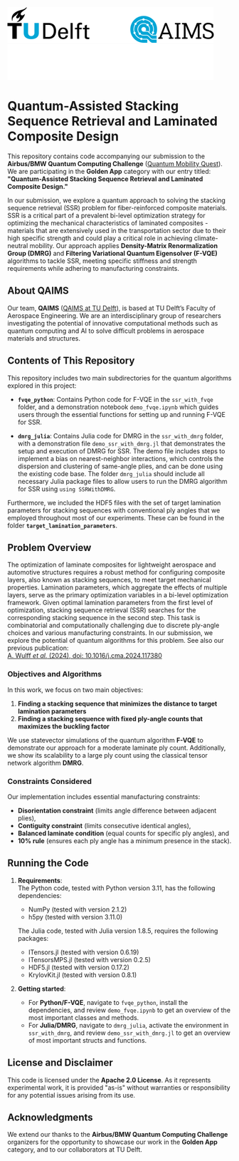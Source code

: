 ![TUD and QAIMS logos](img/logos_tud_qaims.png#gh-light-mode-only)
![TUD and QAIMS logos](img/logos_white_tud_qaims.png#gh-dark-mode-only)

# **Quantum-Assisted Stacking Sequence Retrieval and Laminated Composite Design**

This repository contains code accompanying our submission to the **Airbus/BMW Quantum Computing Challenge** ([Quantum Mobility Quest](https://qcc.thequantuminsider.com/)). We are participating in the **Golden App** category with our entry titled: **"Quantum-Assisted Stacking Sequence Retrieval and Laminated Composite Design."**

In our submission, we explore a quantum approach to solving the stacking sequence retrieval (SSR) problem for fiber-reinforced composite materials. SSR is a critical part of a prevalent bi-level optimization strategy for optimizing the mechanical characteristics of laminated composites - materials that are extensively used in the transportation sector due to their high specific strength and could play a critical role in achieving climate-neutral mobility. Our approach applies **Density-Matrix Renormalization Group (DMRG)** and **Filtering Variational Quantum Eigensolver (F-VQE)** algorithms to tackle SSR, meeting specific stiffness and strength requirements while adhering to manufacturing constraints.

## About QAIMS

Our team, **QAIMS** ([QAIMS at TU Delft](https://www.tudelft.nl/lr/qaims)), is based at TU Delft’s Faculty of Aerospace Engineering. We are an interdisciplinary group of researchers investigating the potential of innovative computational methods such as quantum computing and AI to solve
difficult problems in aerospace materials and structures.

## Contents of This Repository

This repository includes two main subdirectories for the quantum algorithms explored in this project:

- **`fvqe_python`**: Contains Python code for F-VQE in the `ssr_with_fvqe` folder, and a demonstration notebook `demo_fvqe.ipynb` which guides users through the essential functions for setting up and running F-VQE for SSR.

- **`dmrg_julia`**: Contains Julia code for DMRG in the `ssr_with_dmrg` folder, with a demonstration file `demo_ssr_with_dmrg.jl` that demonstrates the setup and execution of DMRG for SSR. The demo file includes steps to implement a bias on nearest-neighbor interactions, which controls the dispersion and clustering of same-angle plies, and can be done using the existing code base. The folder `dmrg_julia` should include all necessary Julia package files to allow users to run the DMRG algorithm for SSR using `using SSRWithDMRG`.

Furthermore, we included the HDF5 files with the set of target lamination parameters for stacking sequences with conventional ply angles that we employed throughout most of our experiments. These can be found in the folder **`target_lamination_parameters`**.

## Problem Overview

The optimization of laminate composites for lightweight aerospace and automotive structures requires a robust method for configuring composite layers, also known as stacking sequences, to meet target mechanical properties. Lamination parameters, which aggregate the effects of multiple layers, serve as the primary optimization variables in a bi-level optimization framework. Given optimal lamination parameters from the first level of optimization, stacking sequence retrieval (SSR) searches for the corresponding stacking sequence in the second step. This task is combinatorial and computationally challenging due to discrete ply-angle choices and various manufacturing constraints. In our submission, we explore the potential of quantum algorithms for this problem. See also our previous publication:  
[A. Wulff *et al.* (2024), doi: 10.1016/j.cma.2024.117380](https://doi.org/10.1016/j.cma.2024.117380)

### Objectives and Algorithms

In this work, we focus on two main objectives:
1. **Finding a stacking sequence that minimizes the distance to target lamination parameters**
2. **Finding a stacking sequence with fixed ply-angle counts that maximizes the buckling factor**

We use statevector simulations of the quantum algorithm **F-VQE** to demonstrate our approach for a moderate laminate ply count. Additionally, we show its scalability to a large ply count using the classical tensor network algorithm **DMRG**.

### Constraints Considered

Our implementation includes essential manufacturing constraints:
- **Disorientation constraint** (limits angle difference between adjacent plies),
- **Contiguity constraint** (limits consecutive identical angles),
- **Balanced laminate condition** (equal counts for specific ply angles), and
- **10% rule** (ensures each ply angle has a minimum presence in the stack).

## Running the Code

1. **Requirements**:  
   The Python code, tested with Python version 3.11, has the following dependencies:
   - NumPy (tested with version 2.1.2)
   - h5py (tested with version 3.11.0)  

   The Julia code, tested with Julia version 1.8.5, requires the following packages:
   - ITensors.jl (tested with version 0.6.19)
   - ITensorsMPS.jl (tested with version 0.2.5)
   - HDF5.jl (tested with version 0.17.2)
   - KrylovKit.jl (tested with version 0.8.1)

2. **Getting started**:
   - For **Python/F-VQE**, navigate to `fvqe_python`, install the dependencies, and review `demo_fvqe.ipynb` to get an overview of the most important classes and methods.
   - For **Julia/DMRG**, navigate to `dmrg_julia`, activate the environment in `ssr_with_dmrg`, and review `demo_ssr_with_dmrg.jl` to get an overview of most important structs and functions. 

## License and Disclaimer

This code is licensed under the **Apache 2.0 License**. As it represents experimental work, it is provided "as-is" without warranties or responsibility for any potential issues arising from its use.

## Acknowledgments

We extend our thanks to the **Airbus/BMW Quantum Computing Challenge** organizers for the opportunity to showcase our work in the **Golden App** category, and to our collaborators at TU Delft.